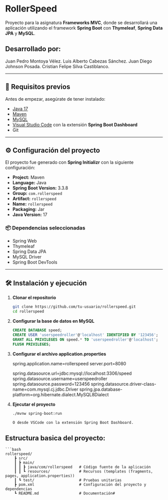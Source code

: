 # RollerSpeed

Proyecto para la asignatura **Frameworks MVC**, donde se desarrollará una aplicación utilizando el framework **Spring Boot** con **Thymeleaf**, **Spring Data JPA** y **MySQL**.

## Desarrollado por:
Juan Pedro Montoya Vélez.
Luis Alberto Cabezas Sánchez.
Juan Diego Johnson Posada.
Cristian Felipe Silva Castiblanco.


---

## 🚀 Requisitos previos

Antes de empezar, asegúrate de tener instalado:

- [Java 17](https://www.oracle.com/java/technologies/javase/jdk17-archive-downloads.html)  
- [Maven](https://maven.apache.org/download.cgi)  
- [MySQL](https://dev.mysql.com/downloads/)  
- [Visual Studio Code](https://code.visualstudio.com/) con la extensión **Spring Boot Dashboard**  
- Git  

---

## ⚙️ Configuración del proyecto

El proyecto fue generado con **Spring Initializr** con la siguiente configuración:

- **Project:** Maven  
- **Language:** Java  
- **Spring Boot Version:** 3.3.8  
- **Group:** `com.rollerspeed`  
- **Artifact:** `rollerspeed`  
- **Name:** `rollerspeed`  
- **Packaging:** Jar  
- **Java Version:** 17  

### 📦 Dependencias seleccionadas
- Spring Web  
- Thymeleaf  
- Spring Data JPA  
- MySQL Driver  
- Spring Boot DevTools  

---

## 🛠️ Instalación y ejecución

1. **Clonar el repositorio**  
   ```bash
   git clone https://github.com/tu-usuario/rollerspeed.git
   cd rollerspeed

2. **Configurar la base de datos en MySQL**
    ```sql
    CREATE DATABASE speed;
    CREATE USER 'userspeedroller'@'localhost' IDENTIFIED BY '123456';
    GRANT ALL PRIVILEGES ON speed.* TO 'userspeedroller'@'localhost';
    FLUSH PRIVILEGES;

3. **Configurar el archivo application.properties**
    
    spring.application.name=rollerspeed
    server.port=8080

    spring.datasource.url=jdbc:mysql://localhost:3306/speed
    spring.datasource.username=userspeedroller
    spring.datasource.password=123456
    spring.datasource.driver-class-name=com.mysql.cj.jdbc.Driver
    spring.jpa.database-platform=org.hibernate.dialect.MySQL8Dialect

4. **Ejecutar el proyecto**
    ```bash
    ./mvnw spring-boot:run

    O desde VSCode con la extensión Spring Boot Dashboard.

## Estructura basica del proyecto:
    ```bash
    rollerspeed/
        ┣ src/
        ┃ ┣ main/
        ┃ ┃ ┣ java/com/rollerspeed   # Código fuente de la aplicación
        ┃ ┃ ┗ resources/             # Recursos (templates (fragments, pages, application.properties))
        ┃ ┗ test/                    # Pruebas unitarias
        ┣ pom.xml                    # Configuración del proyecto y dependencias
        ┗ README.md                  # Documentación#


